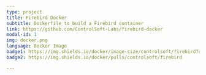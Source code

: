 ```yaml
---
type: project
title: Firebird Docker
subtitle: Dockerfile to build a Firebird container
link: https://github.com/ControlSoft-Labs/firebird-docker
modal-id: 1
img: docker.png
language: Docker Image
badge1: https://img.shields.io/docker/image-size/controlsoft/firebird?color=%231ed760
badge2: https://img.shields.io/docker/pulls/controlsoft/firebird

---
```

